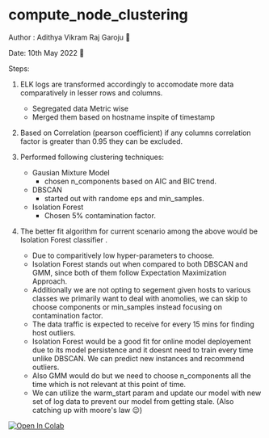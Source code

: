 # compute_node_clustering

Author : Adithya Vikram Raj Garoju 📧

Date: 10th May 2022 📅

  Steps:
  1. ELK logs are transformed accordingly to accomodate more data comparatively in lesser rows and columns. 
      *   Segregated data Metric wise
      *   Merged them based on hostname inspite of timestamp


  2. Based on Correlation (pearson coefficient) if any columns correlation factor is greater than 0.95 they can be excluded.

  3. Performed following clustering techniques:
        *   Gausian Mixture Model
            - chosen n_components based on AIC and BIC trend.
        *   DBSCAN
            - started out with randome eps and min_samples.
        *   Isolation Forest
            - Chosen 5% contamination factor.

  4. The better fit algorithm for current scenario among the above would be Isolation Forest classifier .
      *  Due to comparitively low hyper-parameters to choose.
      * Isolation Forest stands out when compared to both DBSCAN and GMM, since both of them follow Expectation Maximization Approach.
      * Additionally we are not opting to segement given hosts to various classes we primarily want to deal with anomolies, we can skip to choose components or min_samples instead focusing on contamination factor.
      * The data traffic is expected to receive for every 15 mins for finding host outliers.
      * Isolation Forest would be a good fit for online model deployement due to its model persistence and it doesnt need to train every time unlike DBSCAN. We can predict new instances and recommend outliers.
      * Also GMM would do but we need to choose n_components all the time which is not relevant at this point of time.
      * We can utilize the warm_start param and update our model with new set of log data to prevent our model from getting stale. 
      (Also catching up with moore's law 😉)



[![Open In Colab](https://colab.research.google.com/assets/colab-badge.svg)](https://colab.research.google.com/drive/1EUxNKGWhHbPNOtsWExg5-TmDt78m0R5N?usp=sharing)
